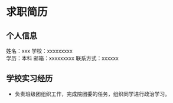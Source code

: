 
#                                求职简历

## 个人信息 
姓名：xxx                  学校：xxxxxxxxx  
学历：本科                邮箱：xxxxxxxxx 
联系方式：xxxxxx     

## 学校实习经历

- 负责班级团组织工作，完成院团委的任务，组织同学进行政治学习。
